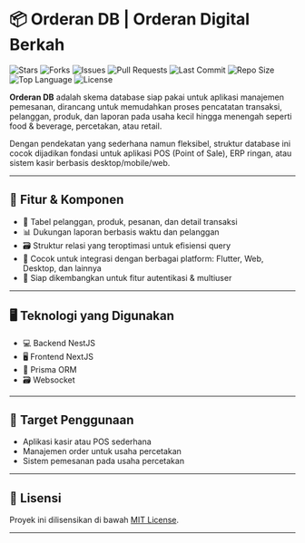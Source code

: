 # 📦 Orderan DB | Orderan Digital Berkah
![Stars](https://img.shields.io/github/stars/izhal27/orderan-db?style=social)
![Forks](https://img.shields.io/github/forks/izhal27/orderan-db?style=social)
![Issues](https://img.shields.io/github/issues/izhal27/orderan-db)
![Pull Requests](https://img.shields.io/github/issues-pr/izhal27/orderan-db)
![Last Commit](https://img.shields.io/github/last-commit/izhal27/orderan-db)
![Repo Size](https://img.shields.io/github/repo-size/izhal27/orderan-db)
![Top Language](https://img.shields.io/github/languages/top/izhal27/orderan-db)
![License](https://img.shields.io/github/license/izhal27/orderan-db)

**Orderan DB** adalah skema database siap pakai untuk aplikasi manajemen pemesanan, dirancang untuk memudahkan proses pencatatan transaksi, pelanggan, produk, dan laporan pada usaha kecil hingga menengah seperti food & beverage, percetakan, atau retail.

Dengan pendekatan yang sederhana namun fleksibel, struktur database ini cocok dijadikan fondasi untuk aplikasi POS (Point of Sale), ERP ringan, atau sistem kasir berbasis desktop/mobile/web.

---

## 🧠 Fitur & Komponen

- 🧾 Tabel pelanggan, produk, pesanan, dan detail transaksi
- 📊 Dukungan laporan berbasis waktu dan pelanggan
- 🗃️ Struktur relasi yang teroptimasi untuk efisiensi query
- 🔄 Cocok untuk integrasi dengan berbagai platform: Flutter, Web, Desktop, dan lainnya
- 🔐 Siap dikembangkan untuk fitur autentikasi & multiuser

---

## 🖥️ Teknologi yang Digunakan

- 💻 Backend NestJS
- 🖥️ Frontend NextJS
- 💾 Prisma ORM
- 🗃️ Websocket

---

## 🎯 Target Penggunaan

- Aplikasi kasir atau POS sederhana
- Manajemen order untuk usaha percetakan
- Sistem pemesanan pada usaha percetakan

---

## 📄 Lisensi

Proyek ini dilisensikan di bawah [MIT License](LICENSE).

---

